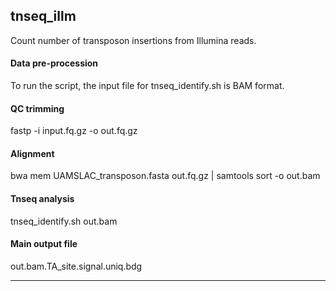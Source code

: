
## tnseq_illm
Count number of transposon insertions from Illumina reads.

#### Data pre-procession
To run the script, the input file for tnseq_identify.sh is BAM format.

#### QC trimming
fastp -i input.fq.gz -o out.fq.gz 

#### Alignment
bwa mem UAMSLAC_transposon.fasta out.fq.gz | samtools sort -o out.bam 

#### Tnseq analysis
tnseq_identify.sh out.bam 

#### Main output file
out.bam.TA_site.signal.uniq.bdg

---